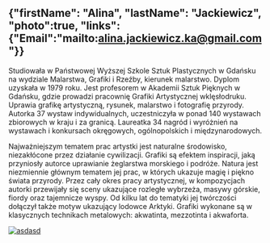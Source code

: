 {"firstName": "Alina",
"lastName": "Jackiewicz",
"photo":true,
"links":{"Email":"mailto:alina.jackiewicz.ka@gmail.com"}}
---
Studiowała w Państwowej Wyższej Szkole Sztuk Plastycznych w Gdańsku na wydziale Malarstwa, Grafiki i Rzeźby, kierunek malarstwo. Dyplom uzyskała w 1979 roku. Jest profesorem w Akademii Sztuk Pięknych w Gdańsku, gdzie prowadzi pracownię Grafiki Artystycznej wklęsłodruku. Uprawia grafikę artystyczną, rysunek, malarstwo i fotografię przyrody. Autorka 37 wystaw indywidualnych, uczestniczyła w ponad 140 wystawach zbiorowych w kraju i za granicą. Laureatka 34 nagród i wyróżnień na wystawach i konkursach okręgowych, ogólnopolskich i międzynarodowych.

Najważniejszym tematem prac artystki jest naturalne środowisko, niezakłócone przez działanie cywilizacji. Grafiki są efektem inspiracji, jaką przyniosły autorce uprawianie żeglarstwa morskiego i podróże. Natura jest niezmiennie głównym tematem jej prac, w których ukazuje magię i piękno świata przyrody. Przez cały okres pracy artystycznej, w kompozycjach autorki przewijały się sceny ukazujące rozległe wybrzeża, masywy górskie, fiordy oraz tajemnicze wyspy. Od kilku lat do tematyki jej twórczości dołączył także motyw ukazujący lodowce Arktyki. Grafiki wykonane są w klasycznych technikach metalowych: akwatinta, mezzotinta i akwaforta.

[![asdasd](img/image_1.jpg)](img/image_1.jpg)